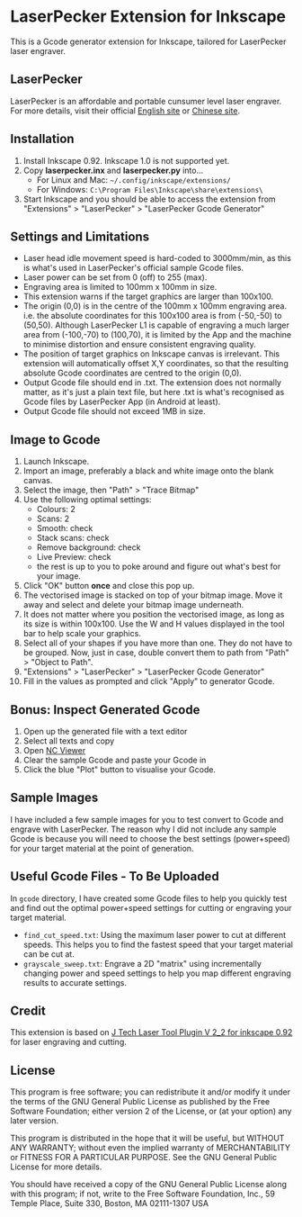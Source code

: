# LaserPecker Extension for Inkscape
This is a Gcode generator extension for Inkscape, tailored for LaserPecker laser engraver.


## LaserPecker
LaserPecker is an affordable and portable cunsumer level laser engraver.
For more details, visit their official [English site](https://www.laserpecker.net/) or [Chinese site](http://www.laserpecker.cn/). 


## Installation

1) Install Inkscape 0.92. Inkscape 1.0 is not supported yet.
2) Copy **laserpecker.inx** and **laserpecker.py** into...
	* For Linux and Mac: `~/.config/inkscape/extensions/`
	* For Windows: `C:\Program Files\Inkscape\share\extensions\`
3) Start Inkscape and you should be able to access the extension from "Extensions" > "LaserPecker" > "LaserPecker Gcode Generator" 


## Settings and Limitations

* Laser head idle movement speed is hard-coded to 3000mm/min, as this is what's used in LaserPecker's official sample Gcode files.
* Laser power can be set from 0 (off) to 255 (max).
* Engraving area is limited to 100mm x 100mm in size.
* This extension warns if the target graphics are larger than 100x100.
* The origin (0,0) is in the centre of the 100mm x 100mm engraving area. i.e. the absolute coordinates for this 100x100 area is from (-50,-50) to (50,50). Although LaserPecker L1 is capable of engraving a much larger area from (-100,-70) to (100,70), it is limited by the App and the machine to minimise distortion and ensure consistent engraving quality.
* The position of target graphics on Inkscape canvas is irrelevant. This extension will automatically offset X,Y coordinates, so that the resulting absolute Gcode coordinates are centred to the origin (0,0).  
* Output Gcode file should end in .txt. The extension does not normally matter, as it's just a plain text file, but here .txt is what's recognised as Gcode files by LaserPecker App (in Android at least).
* Output Gcode file should not exceed 1MB in size.


## Image to Gcode

1) Launch Inkscape.
2) Import an image, preferably a black and white image onto the blank canvas.
3) Select the image, then "Path" > "Trace Bitmap"
4) Use the following optimal settings:
	* Colours: 2
	* Scans: 2
	* Smooth: check
	* Stack scans: check
	* Remove background: check
	* Live Preview: check
	* the rest is up to you to poke around and figure out what's best for your image.
5) Click "OK" button **once** and close this pop up.
6) The vectorised image is stacked on top of your bitmap image. Move it away and select and delete your bitmap image underneath.
7) It does not matter where you position the vectorised image, as long as its size is within 100x100. Use the W and H values displayed in the tool bar to help scale your graphics.
8) Select all of your shapes if you have more than one. They do not have to be grouped. Now, just in case, double convert them to path from "Path" > "Object to Path".
9) "Extensions" > "LaserPecker" > "LaserPecker Gcode Generator" 
10) Fill in the values as prompted and click "Apply" to generator Gcode.



## Bonus: Inspect Generated Gcode

1) Open up the generated file with a text editor
2) Select all texts and copy
3) Open [NC Viewer](https://ncviewer.com/)
4) Clear the sample Gcode and paste your Gcode in
5) Click the blue "Plot" button to visualise your Gcode.


## Sample Images

I have included a few sample images for you to test convert to Gcode and engrave with LaserPecker. The reason why I did not include any sample Gcode is because you will need to choose the best settings (power+speed) for your target material at the point of generation.


## Useful Gcode Files - To Be Uploaded

In `gcode` directory, I have created some Gcode files to help you quickly test and find out the optimal power+speed settings for cutting or engraving your target material.

* `find_cut_speed.txt`: Using the maximum laser power to cut at different speeds. This helps you to find the fastest speed that your target material can be cut at.
* `grayscale_sweep.txt`: Engrave a 2D "matrix" using incrementally changing power and speed settings to help you map different engraving results to accurate settings. 


## Credit
This extension is based on [J Tech Laser Tool Plugin V 2_2 for inkscape 0.92](https://jtechphotonics.com/?page_id=1980) for laser engraving and cutting.


## License


This program is free software; you can redistribute it and/or modify
it under the terms of the GNU General Public License as published by
the Free Software Foundation; either version 2 of the License, or
(at your option) any later version.

This program is distributed in the hope that it will be useful,
but WITHOUT ANY WARRANTY; without even the implied warranty of
MERCHANTABILITY or FITNESS FOR A PARTICULAR PURPOSE.  See the
GNU General Public License for more details.

You should have received a copy of the GNU General Public License
along with this program; if not, write to the Free Software
Foundation, Inc., 59 Temple Place, Suite 330, Boston, MA  02111-1307  USA
